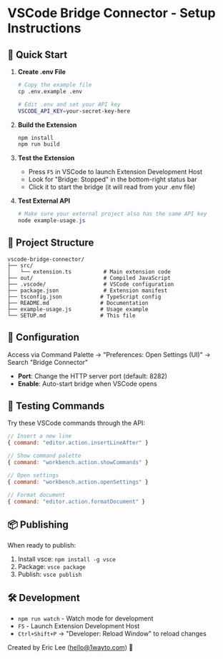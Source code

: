 # VSCode Bridge Connector - Setup Instructions

## 🚀 Quick Start

1. **Create .env File**
   ```bash
   # Copy the example file
   cp .env.example .env
   
   # Edit .env and set your API key
   VSCODE_API_KEY=your-secret-key-here
   ```

2. **Build the Extension**
   ```powershell
   npm install
   npm run build
   ```

3. **Test the Extension**
   - Press `F5` in VSCode to launch Extension Development Host
   - Look for "Bridge: Stopped" in the bottom-right status bar
   - Click it to start the bridge (it will read from your .env file)

4. **Test External API**
   ```powershell
   # Make sure your external project also has the same API key
   node example-usage.js
   ```

## 📁 Project Structure

```
vscode-bridge-connector/
├── src/
│   └── extension.ts          # Main extension code
├── out/                      # Compiled JavaScript
├── .vscode/                  # VSCode configuration
├── package.json              # Extension manifest
├── tsconfig.json            # TypeScript config
├── README.md                # Documentation
├── example-usage.js         # Usage example
└── SETUP.md                 # This file
```

## 🔧 Configuration

Access via Command Palette → "Preferences: Open Settings (UI)" → Search "Bridge Connector"

- **Port**: Change the HTTP server port (default: 8282)
- **Enable**: Auto-start bridge when VSCode opens

## 🧪 Testing Commands

Try these VSCode commands through the API:

```javascript
// Insert a new line
{ command: "editor.action.insertLineAfter" }

// Show command palette
{ command: "workbench.action.showCommands" }

// Open settings
{ command: "workbench.action.openSettings" }

// Format document
{ command: "editor.action.formatDocument" }
```

## 📦 Publishing

When ready to publish:

1. Install vsce: `npm install -g vsce`
2. Package: `vsce package`
3. Publish: `vsce publish`

## 🛠️ Development

- `npm run watch` - Watch mode for development
- `F5` - Launch Extension Development Host
- `Ctrl+Shift+P` → "Developer: Reload Window" to reload changes

Created by Eric Lee (hello@1wayto.com) 🚀
